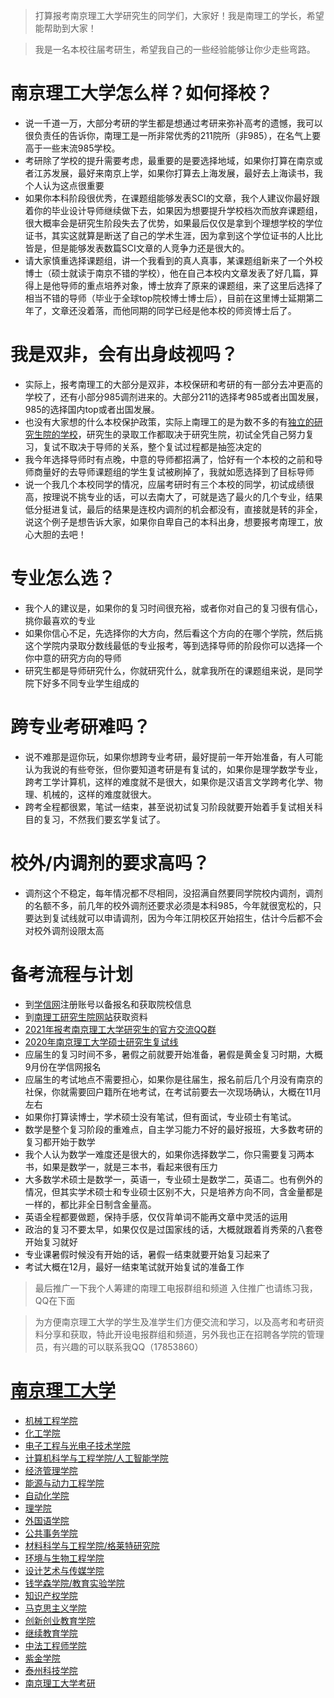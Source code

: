 

> 打算报考南京理工大学研究生的同学们，大家好！我是南理工的学长，希望能帮助到大家！



> 我是一名本校往届考研生，希望我自己的一些经验能够让你少走些弯路。

# 南京理工大学怎么样？如何择校？
- 说一千道一万，大部分考研的学生都是想通过考研来弥补高考的遗憾，我可以很负责任的告诉你，南理工是一所非常优秀的211院所（非985），在名气上要高于一些末流985学校。
- 考研除了学校的提升需要考虑，最重要的是要选择地域，如果你打算在南京或者江苏发展，最好来南京上学，如果你打算去上海发展，最好去上海读书，我个人认为这点很重要
- 如果你本科阶段很优秀，在课题组能够发表SCI的文章，我个人建议你最好跟着你的毕业设计导师继续做下去，如果因为想要提升学校档次而放弃课题组，很大概率会是研究生阶段失去了优势，如果最后仅仅是拿到个理想学校的学位证书，其实这就算是断送了自己的学术生涯，因为拿到这个学位证书的人比比皆是，但是能够发表数篇SCI文章的人竞争力还是很大的。
- 请大家慎重选择课题组，讲一个我看到的真人真事，某课题组新来了一个外校博士（硕士就读于南京不错的学校），他在自己本校内文章发表了好几篇，算得上是他导师的重点培养对象，博士放弃了原来的课题组，来了这里后选择了相当不错的导师（毕业于全球top院校博士博士后），目前在这里博士延期第二年了，文章还没着落，而他同期的同学已经是他本校的师资博士后了。
# 我是双非，会有出身歧视吗？
- 实际上，报考南理工的大部分是双非，本校保研和考研的有一部分去冲更高的学校了，还有小部分985调剂进来的。大部分211的选择考985或者出国发展，985的选择国内top或者出国发展。
- 也没有大家想的什么本校保护政策，实际上南理工的是为数不多的有[独立的研究生院的学校](https://yz.chsi.com.cn/kyzx/kp/201101/20110119/161300374.html)，研究生的录取工作都取决于研究生院，初试全凭自己努力复习，复试不取决于导师的关系，整个复试过程都是抽签决定的
- 我今年选择导师时有点晚，中意的导师都招满了，恰好有一个本校的之前和导师商量好的去导师课题组的学生复试被刷掉了，我就如愿选择到了目标导师
- 说一个我几个本校同学的情况，应届考研时有三个本校的同学，初试成绩很高，按理说不挑专业的话，可以去南大了，可就是选了最火的几个专业，结果低分挺进复试，最后的结果是连校内调剂的机会都没有，直接就是转的非全，说这个例子是想告诉大家，如果你自卑自己的本科出身，想要报考南理工，放心大胆的去吧！
# 专业怎么选？ 
- 我个人的建议是，如果你的复习时间很充裕，或者你对自己的复习很有信心，挑你最喜欢的专业
- 如果你信心不足，先选择你的大方向，然后看这个方向的在哪个学院，然后挑这个学院内录取分数线最低的专业报考，等到选择导师的阶段你可以选择一个你中意的研究方向的导师
- 研究生都是导师研究什么，你就研究什么，就拿我所在的课题组来说，是同学院下好多不同专业学生组成的
# 跨专业考研难吗？
- 说不难那是逗你玩，如果你想跨专业考研，最好提前一年开始准备，有人可能认为我说的有些夸张，但你要知道考研是有复试的，如果你是理学数学专业，跨考工学计算机，这样的难度就不是很大，如果你是汉语言文学跨考化学、物理、机械的，这样的难度就很大。
- 跨考全程都很累，笔试一结束，甚至说初试复习阶段就要开始着手复试相关科目的复习，不然我们要玄学复试了。
# 校外/内调剂的要求高吗？
- 调剂这个不稳定，每年情况都不尽相同，没招满自然要同学院校内调剂，调剂的名额不多，前几年的校外调剂还要求必须是本科985，今年就很宽松的，只要达到复试线就可以申请调剂，因为今年江阴校区开始招生，估计今后都不会对校外调剂设限太高

# 备考流程与计划
- 到[学信网](https://www.chsi.com.cn/)注册账号以备报名和获取院校信息
- 到[南理工研究生院网站](http://gs.njust.edu.cn/)获取资料
- [2021年报考南京理工大学研究生的官方交流QQ群](http://gs.njust.edu.cn/93/06/c4568a234246/page.htm)
- [2020年南京理工大学硕士研究生复试线](http://gs.njust.edu.cn/6c/67/c4568a224359/page.htm)
- 应届生的复习时间不多，暑假之前就要开始准备，暑假是黄金复习时期，大概9月份在学信网报名
- 应届生的考试地点不需要担心，如果你是往届生，报名前后几个月没有南京的社保，你就需要回户籍所在地考试，在考试前要去一次现场确认，大概在11月左右
- 如果你打算读博士，学术硕士没有笔试，但有面试，专业硕士有笔试。
- 数学是整个复习阶段的重难点，自主学习能力不好的最好报班，大多数考研的复习都开始于数学
- 我个人认为数学一难度还是很大的，如果你选择数学二，你只需要复习两本书，如果是数学一，就是三本书，看起来很有压力
- 大多数学术硕士是数学一，英语一，专业硕士是数学二，英语二。也有例外的情况，但其实学术硕士和专业硕士区别不大，只是培养方向不同，含金量都是一样的，都比非全日制含金量高。
- 英语全程都要做题，保持手感，仅仅背单词不能再文章中灵活的运用
- 政治的复习不要太早，如果仅仅是过国家线的话，大概就跟着肖秀荣的八套卷开始复习就好
- 专业课暑假时候没有开始的话，暑假一结束就要开始复习起来了
- 考试大概在12月，最好一结束笔试就开始复试的准备工作


>  最后推广一下我个人筹建的南理工电报群组和频道
>  入住推广也请练习我，QQ在下面


> 为方便南京理工大学的学生及准学生们方便交流和学习，以及高考和考研资料分享和获取，特此开设电报群组和频道，另外我也正在招聘各学院的管理员，有兴趣的可以联系我QQ（17853860）
# [南京理工大学](https://t.me/NJUSTS)
- [机械工程学院](https://t.me/NJUSTSME)
- [化工学院](https://t.me/NJUSTSCE)
- [电子工程与光电子技术学院](https://t.me/NJUSTSEOE)
- [计算机科学与工程学院/人工智能学院](https://t.me/NJUSTSCSE)
- [经济管理学院](https://t.me/NJUSTSEM)
- [能源与动力工程学院](https://t.me/NJUSTSECE)
- [自动化学院](https://t.me/NJUSTSA)
- [理学院](https://t.me/NJUSTSS)
- [外国语学院](https://t.me/NJUSTSFS)
- [公共事务学院](https://t.me/NJUSTSPA)
- [材料科学与工程学院/格莱特研究院](https://t.me/NJUSTSMSE)
- [环境与生物工程学院](https://t.me/NJUSTSEBE)
- [设计艺术与传媒学院](https://t.me/NJUSTSDAM)
- [钱学森学院/教育实验学院](https://t.me/NJUSTSE)
- [知识产权学院](https://t.me/NJUSTSIP)
- [马克思主义学院](https://t.me/NJUSTSMS)
- [创新创业教育学院](https://t.me/NJUSTP)
- [继续教育学院](https://t.me/NJUSTSAE)
- [中法工程师学院](https://t.me/NJUSTSSFE)
- [紫金学院](https://t.me/NJUSTSZ)
- [泰州科技学院](https://t.me/NJUSTST)
- [南京理工大学考研](https://t.me/NJUSTMaster)
